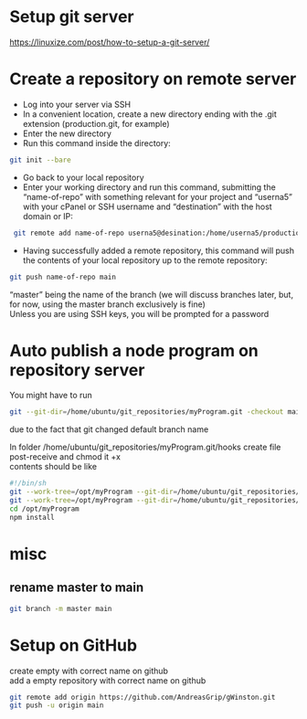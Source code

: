 # Setup git server

https://linuxize.com/post/how-to-setup-a-git-server/

# Create a repository on remote server
- Log into your server via SSH
- In a convenient location, create a new directory ending with the .git extension (production.git, for example)
- Enter the new directory
- Run this command inside the directory:  
```sh
git init --bare
```
- Go back to your local repository
- Enter your working directory and run this command, submitting the “name-of-repo” with something relevant for your project and “userna5” with your cPanel or SSH username and “destination” with the host domain or IP:  
```sh
 git remote add name-of-repo userna5@desination:/home/userna5/production.git
```
- Having successfully added a remote repository, this command will push the contents of your local repository up to the remote repository:  
```sh
git push name-of-repo main  
```
“master” being the name of the branch (we will discuss branches later, but, for now, using the master branch exclusively is fine)  
Unless you are using SSH keys, you will be prompted for a password

# Auto publish a node program on repository server

You might have to run 
```sh
git --git-dir=/home/ubuntu/git_repositories/myProgram.git -checkout main
```
due to the fact that git changed default branch name  

In folder /home/ubuntu/git_repositories/myProgram.git/hooks create file post-receive and chmod it +x  
contents should be like

```sh
#!/bin/sh
git --work-tree=/opt/myProgram --git-dir=/home/ubuntu/git_repositories/myProgram.git -checkout main -f
git --work-tree=/opt/myProgram --git-dir=/home/ubuntu/git_repositories/myProgram.git -checkout -f
cd /opt/myProgram
npm install
```

# misc
## rename master to main
```sh
git branch -m master main
```

# Setup on GitHub
create empty with correct name on github   
add a empty repository with correct name on github   
```sh
git remote add origin https://github.com/AndreasGrip/gWinston.git
git push -u origin main
```
